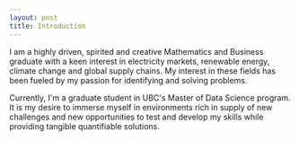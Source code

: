 ```yaml
---
layout: post
title: Introduction
---
```

I am a highly driven, spirited and creative Mathematics and Business graduate with a keen interest in electricity markets, renewable energy, climate change and global supply chains. My interest in these fields has been fueled by my passion for identifying and solving problems.

Currently, I'm a graduate student in UBC's Master of Data Science program. It is my desire to immerse myself in environments rich in supply of new challenges and new opportunities to test and develop my skills while providing tangible quantifiable solutions.
